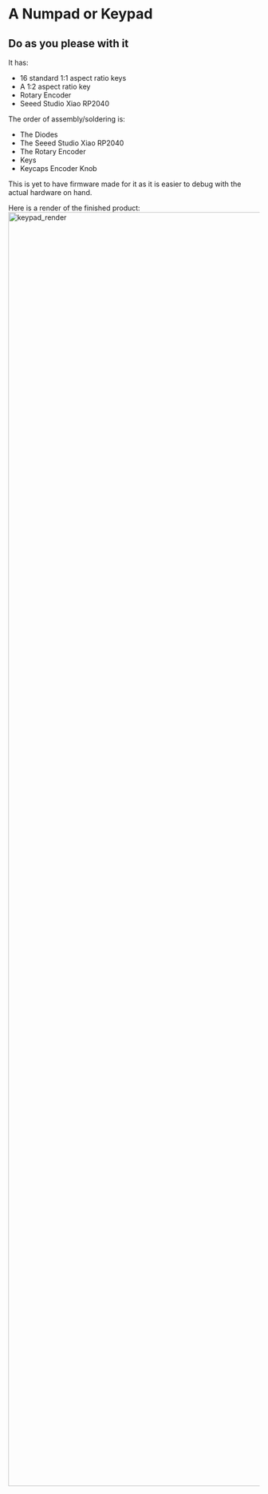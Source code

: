 # A Numpad or Keypad
## Do as you please with it

It has:
- 16 standard 1:1 aspect ratio keys
- A 1:2 aspect ratio key
- Rotary Encoder
- Seeed Studio Xiao RP2040

The order of assembly/soldering is:
- The Diodes
- The Seeed Studio Xiao RP2040
- The Rotary Encoder
- Keys
- Keycaps Encoder Knob

This is yet to have firmware made for it as it is easier to debug with the actual hardware on hand.

Here is a render of the finished product:
<img width="3300" height="2550" alt="keypad_render" src="https://github.com/user-attachments/assets/a573d20f-7a2c-49de-92d5-adedc084e4c7" />
